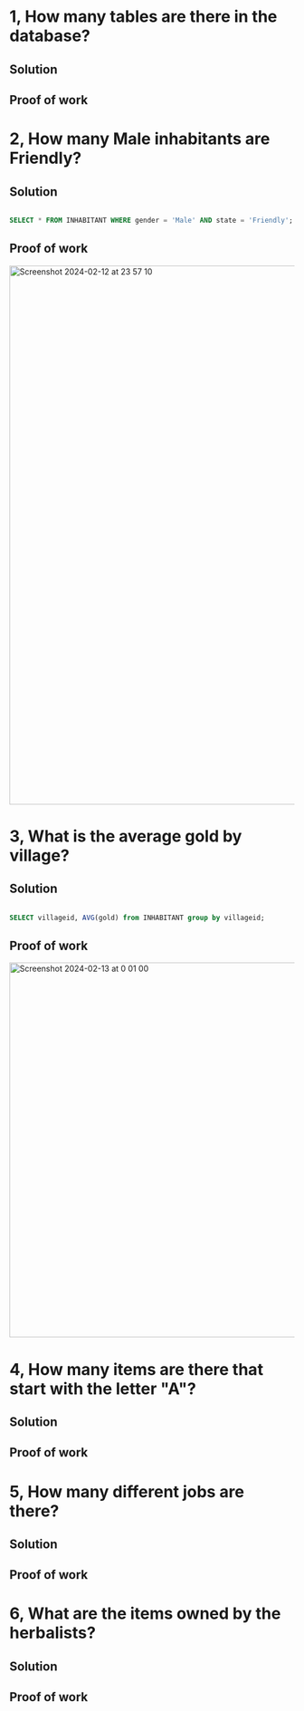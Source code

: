 # 1, How many tables are there in the database?


## Solution 


## Proof of work


# 2, How many Male inhabitants are Friendly?



## Solution 

```.sql

SELECT * FROM INHABITANT WHERE gender = 'Male' AND state = 'Friendly';

```

## Proof of work


<img width="952" alt="Screenshot 2024-02-12 at 23 57 10" src="https://github.com/yuxuantaoisak/unit_3/assets/144768397/b38574aa-8f98-4d82-82e8-55ecc2980682">


# 3, What is the average gold by village?


## Solution 

```.sql

SELECT villageid, AVG(gold) from INHABITANT group by villageid;

```

## Proof of work

<img width="662" alt="Screenshot 2024-02-13 at 0 01 00" src="https://github.com/yuxuantaoisak/unit_3/assets/144768397/00ce4a12-123b-4752-bcba-1364b7827f04">


# 4, How many items are there that start with the letter "A"?


## Solution 


## Proof of work

# 5, How many different jobs are there?


## Solution 


## Proof of work


# 6, What are the items owned by the herbalists?



## Solution 


## Proof of work
